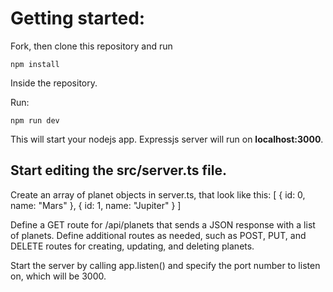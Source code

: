 # Getting started:
Fork, then clone this repository and run

    npm install

Inside the repository.

Run:

    npm run dev

This will start your nodejs app.
Expressjs server will run on **localhost:3000**.

## Start editing the **src/server.ts** file.

Create an array of planet objects in server.ts, that look like this:
[
  {
    id: 0,
    name: "Mars"
  },
  {
    id: 1,
    name: "Jupiter"
  }
]

Define a GET route for /api/planets that sends a JSON response with a list of planets.
Define additional routes as needed, such as POST, PUT, and DELETE routes for creating, updating, and deleting planets.

Start the server by calling app.listen() and specify the port number to listen on, which will be 3000.

